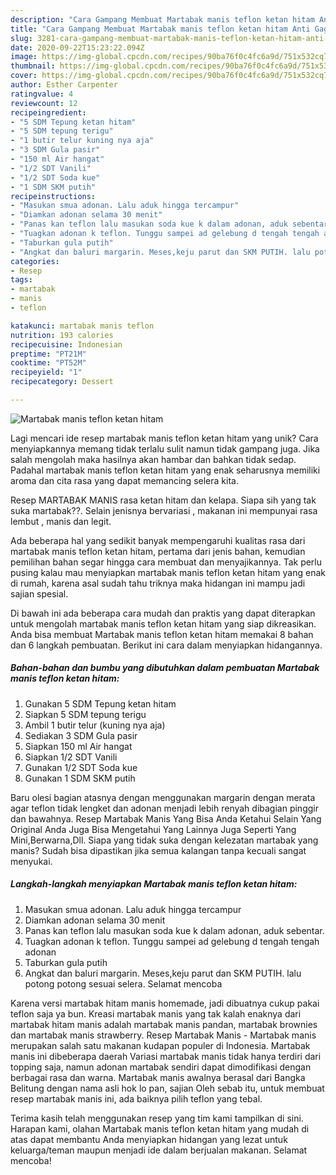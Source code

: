 ```yaml
---
description: "Cara Gampang Membuat Martabak manis teflon ketan hitam Anti Gagal"
title: "Cara Gampang Membuat Martabak manis teflon ketan hitam Anti Gagal"
slug: 3281-cara-gampang-membuat-martabak-manis-teflon-ketan-hitam-anti-gagal
date: 2020-09-22T15:23:22.094Z
image: https://img-global.cpcdn.com/recipes/90ba76f0c4fc6a9d/751x532cq70/martabak-manis-teflon-ketan-hitam-foto-resep-utama.jpg
thumbnail: https://img-global.cpcdn.com/recipes/90ba76f0c4fc6a9d/751x532cq70/martabak-manis-teflon-ketan-hitam-foto-resep-utama.jpg
cover: https://img-global.cpcdn.com/recipes/90ba76f0c4fc6a9d/751x532cq70/martabak-manis-teflon-ketan-hitam-foto-resep-utama.jpg
author: Esther Carpenter
ratingvalue: 4
reviewcount: 12
recipeingredient:
- "5 SDM Tepung ketan hitam"
- "5 SDM tepung terigu"
- "1 butir telur kuning nya aja"
- "3 SDM Gula pasir"
- "150 ml Air hangat"
- "1/2 SDT Vanili"
- "1/2 SDT Soda kue"
- "1 SDM SKM putih"
recipeinstructions:
- "Masukan smua adonan. Lalu aduk hingga tercampur"
- "Diamkan adonan selama 30 menit"
- "Panas kan teflon lalu masukan soda kue k dalam adonan, aduk sebentar."
- "Tuagkan adonan k teflon. Tunggu sampei ad gelebung d tengah tengah adonan"
- "Taburkan gula putih"
- "Angkat dan baluri margarin. Meses,keju parut dan SKM PUTIH. lalu potong potong sesuai selera. Selamat mencoba"
categories:
- Resep
tags:
- martabak
- manis
- teflon

katakunci: martabak manis teflon 
nutrition: 193 calories
recipecuisine: Indonesian
preptime: "PT21M"
cooktime: "PT52M"
recipeyield: "1"
recipecategory: Dessert

---
```



![Martabak manis teflon ketan hitam](https://img-global.cpcdn.com/recipes/90ba76f0c4fc6a9d/751x532cq70/martabak-manis-teflon-ketan-hitam-foto-resep-utama.jpg)

Lagi mencari ide resep martabak manis teflon ketan hitam yang unik? Cara menyiapkannya memang tidak terlalu sulit namun tidak gampang juga. Jika salah mengolah maka hasilnya akan hambar dan bahkan tidak sedap. Padahal martabak manis teflon ketan hitam yang enak seharusnya memiliki aroma dan cita rasa yang dapat memancing selera kita.

Resep MARTABAK MANIS rasa ketan hitam dan kelapa. Siapa sih yang tak suka martabak??. Selain jenisnya bervariasi , makanan ini mempunyai rasa lembut , manis dan legit.

Ada beberapa hal yang sedikit banyak mempengaruhi kualitas rasa dari martabak manis teflon ketan hitam, pertama dari jenis bahan, kemudian pemilihan bahan segar hingga cara membuat dan menyajikannya. Tak perlu pusing kalau mau menyiapkan martabak manis teflon ketan hitam yang enak di rumah, karena asal sudah tahu triknya maka hidangan ini mampu jadi sajian spesial.


Di bawah ini ada beberapa cara mudah dan praktis yang dapat diterapkan untuk mengolah martabak manis teflon ketan hitam yang siap dikreasikan. Anda bisa membuat Martabak manis teflon ketan hitam memakai 8 bahan dan 6 langkah pembuatan. Berikut ini cara dalam menyiapkan hidangannya.

<!--inarticleads1-->

##### Bahan-bahan dan bumbu yang dibutuhkan dalam pembuatan Martabak manis teflon ketan hitam:

1. Gunakan 5 SDM Tepung ketan hitam
1. Siapkan 5 SDM tepung terigu
1. Ambil 1 butir telur (kuning nya aja)
1. Sediakan 3 SDM Gula pasir
1. Siapkan 150 ml Air hangat
1. Siapkan 1/2 SDT Vanili
1. Gunakan 1/2 SDT Soda kue
1. Gunakan 1 SDM SKM putih


Baru olesi bagian atasnya dengan menggunakan margarin dengan merata agar teflon tidak lengket dan adonan menjadi lebih renyah dibagian pinggir dan bawahnya. Resep Martabak Manis Yang Bisa Anda Ketahui Selain Yang Original Anda Juga Bisa Mengetahui Yang Lainnya Juga Seperti Yang Mini,Berwarna,Dll. Siapa yang tidak suka dengan kelezatan martabak yang manis? Sudah bisa dipastikan jika semua kalangan tanpa kecuali sangat menyukai. 

<!--inarticleads2-->

##### Langkah-langkah menyiapkan Martabak manis teflon ketan hitam:

1. Masukan smua adonan. Lalu aduk hingga tercampur
1. Diamkan adonan selama 30 menit
1. Panas kan teflon lalu masukan soda kue k dalam adonan, aduk sebentar.
1. Tuagkan adonan k teflon. Tunggu sampei ad gelebung d tengah tengah adonan
1. Taburkan gula putih
1. Angkat dan baluri margarin. Meses,keju parut dan SKM PUTIH. lalu potong potong sesuai selera. Selamat mencoba


Karena versi martabak hitam manis homemade, jadi dibuatnya cukup pakai teflon saja ya bun. Kreasi martabak manis yang tak kalah enaknya dari martabak hitam manis adalah martabak manis pandan, martabak brownies dan martabak manis strawberry. Resep Martabak Manis - Martabak manis merupakan salah satu makanan kudapan populer di Indonesia. Martabak manis ini dibeberapa daerah Variasi martabak manis tidak hanya terdiri dari topping saja, namun adonan martabak sendiri dapat dimodifikasi dengan berbagai rasa dan warna. Martabak manis awalnya berasal dari Bangka Belitung dengan nama asli hok lo pan, sajian Oleh sebab itu, untuk membuat resep martabak manis ini, ada baiknya pilih teflon yang tebal. 

Terima kasih telah menggunakan resep yang tim kami tampilkan di sini. Harapan kami, olahan Martabak manis teflon ketan hitam yang mudah di atas dapat membantu Anda menyiapkan hidangan yang lezat untuk keluarga/teman maupun menjadi ide dalam berjualan makanan. Selamat mencoba!
